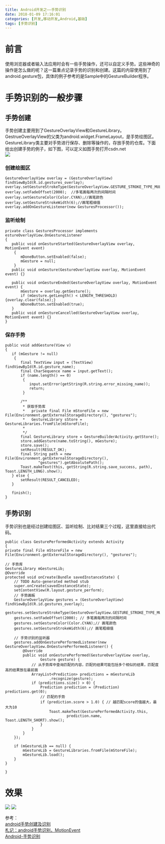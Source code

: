```yaml
---
title: Android开发之——手势识别
date: 2018-01-09 17:16:01
categories: [开发,移动开发,Android,基础]
tags: [手势识别]
---
```

# 前言
使用浏览器或者输入法应用时会有一些手势操作，还可以自定义手势。这些神奇的操作是怎么做的呢？这一篇重点记录手势的识别和创建。这篇的内容使用到了android.gesture包，具体的例子参考的是Sample中的GestureBuilder程序。 

# 手势识别的一般步骤

## 手势创建 
手势创建主要用到了GestureOverlayView和GestureLibrary。GestrueOverlayView的父类为android.widget.FrameLayout，是手势绘图区。GestureLibrary类主要对手势进行保存、删除等操作的，存放手势的仓库。下面给出创建手势的例子，如下图，可以定义如图手势打开csdn.net  
![][1]
### 创建绘图区

	GestureOverlayView overlay = (GestureOverlayView) findViewById(R.id.gestures_overlay);  
    overlay.setGestureStrokeType(GestureOverlayView.GESTURE_STROKE_TYPE_MULTIPLE);    
    overlay.setFadeOffset(2000);  //多笔画每两次的间隔时间  
    overlay.setGestureColor(Color.CYAN);//画笔颜色  
    overlay.setGestureStrokeWidth(6);//画笔粗细值   
    overlay.addOnGestureListener(new GesturesProcessor());  
### 监听绘制

	private class GesturesProcessor implements estureOverlayView.OnGestureListener 
	{  
       public void onGestureStarted(GestureOverlayView overlay, MotionEvent event) 
		{  
           mDoneButton.setEnabled(false);  
           mGesture = null;  
       	}  
       public void onGesture(GestureOverlayView overlay, MotionEvent event) {}  
  
       public void onGestureEnded(GestureOverlayView overlay, MotionEvent event) {  
           mGesture = overlay.getGesture();  
           if (mGesture.getLength() < LENGTH_THRESHOLD) {overlay.clear(false);}  
           mDoneButton.setEnabled(true);  
       }  
       public void onGestureCancelled(GestureOverlayView overlay, MotionEvent event) {}  
	}  
### 保存手势

	public void addGesture(View v) 
	{  
       if (mGesture != null) 
		{  
           final TextView input = (TextView) findViewById(R.id.gesture_name);  
           final CharSequence name = input.getText();  
           if (name.length() == 0) 
			{  
               input.setError(getString(R.string.error_missing_name));  
               return;  
        	}  
  
           /** 
            * 获取手势库 
            *   private final File mStoreFile = new File(Environment.getExternalStorageDirectory(), "gestures"); 
            *   GestureLibrary sStore = GestureLibraries.fromFile(mStoreFile); 
            *  
            */  
           final GestureLibrary store = GestureBuilderActivity.getStore();  
           store.addGesture(name.toString(), mGesture);  
           store.save();  
           setResult(RESULT_OK);  
           final String path = new File(Environment.getExternalStorageDirectory(),  
                   "gestures").getAbsolutePath();  
           Toast.makeText(this, getString(R.string.save_success, path), Toast.LENGTH_LONG).show();  
       } else {  
           setResult(RESULT_CANCELED);  
       }  
  
       finish();  
	}  
## 手势识别
手势识别也是经过创建绘图区、监听绘制、比对结果三个过程，这里直接给出代码。  

	public class GesturePerformedActivity extends Activity 
	{  
    private final File mStoreFile = new File(Environment.getExternalStorageDirectory(), "gestures");  
  
    // 手势库  
    GestureLibrary mGestureLib;  
    @Override  
    protected void onCreate(Bundle savedInstanceState) {  
        // TODO Auto-generated method stub  
        super.onCreate(savedInstanceState);  
        setContentView(R.layout.gesture_perform);  
        // 手势画板  
        GestureOverlayView gestures = (GestureOverlayView) findViewById(R.id.gestures_overlay);  
        gestures.setGestureStrokeType(GestureOverlayView.GESTURE_STROKE_TYPE_MULTIPLE);  
        gestures.setFadeOffset(2000); // 多笔画每两次的间隔时间  
        gestures.setGestureColor(Color.CYAN);// 画笔颜色  
        gestures.setGestureStrokeWidth(6);// 画笔粗细值  
  
        // 手势识别的监听器  
        gestures.addOnGesturePerformedListener(new GestureOverlayView.OnGesturePerformedListener() {  
            @Override  
            public void onGesturePerformed(GestureOverlayView overlay,  
                    Gesture gesture) {  
                // 从手势库中查询匹配的内容，匹配的结果可能包括多个相似的结果，匹配度高的结果放在最前面  
                ArrayList<Prediction> predictions = mGestureLib  
                        .recognize(gesture);      
                if (predictions.size() > 0) {  
                    Prediction prediction = (Prediction) predictions.get(0);  
                    // 匹配的手势  
                    if (prediction.score > 1.0) { // 越匹配score的值越大，最大为10  
                        Toast.makeText(GesturePerformedActivity.this,  
                                prediction.name, Toast.LENGTH_SHORT).show();  
                    }  
                }  
            }  
        });  
  
        if (mGestureLib == null) {  
            mGestureLib = GestureLibraries.fromFile(mStoreFile);  
            mGestureLib.load();  
        }  
    }  
  
	} 
# 效果
![][2] 
![][3]   

参考：  
[android手势创建及识别][4]   
[札记：android手势识别，MotionEvent][5]  
[Android-手势识别][6]



[1]: http://p0kng3270.bkt.clouddn.com/create-gesture
[2]: http://p0kng3270.bkt.clouddn.com/gesture-draw.png
[3]: http://p0kng3270.bkt.clouddn.com/gesture-sample.png
[4]: https://www.cnblogs.com/xyzlmn/p/3442241.html
[5]: https://www.cnblogs.com/everhad/p/6075716.html  
[6]: http://blog.csdn.net/LABLENET/article/details/48105089  

